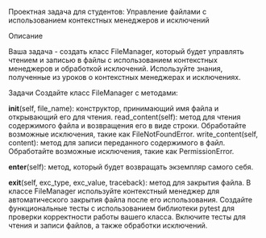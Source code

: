 Проектная задача для студентов: Управление файлами с использованием контекстных менеджеров и исключений

Описание

Ваша задача - создать класс FileManager, который будет управлять чтением и записью в файлы с использованием контекстных менеджеров и обработкой исключений. Используйте знания, полученные из уроков о контекстных менеджерах и исключениях.

Задачи
Создайте класс FileManager с методами:

__init__(self, file_name): конструктор, принимающий имя файла и открывающий его для чтения.
read_content(self): метод для чтения содержимого файла и возвращения его в виде строки. Обработайте возможные исключения, такие как FileNotFoundError.
write_content(self, content): метод для записи переданного содержимого в файл. Обработайте возможные исключения, такие как PermissionError.

__enter__(self): метод, который будет возвращать экземпляр самого себя.

__exit__(self, exc_type, exc_value, traceback): метод для закрытия файла.
В классе FileManager используйте контекстный менеджер для автоматического закрытия файла после его использования.
Создайте функциональные тесты с использованием библиотеки pytest для проверки корректности работы вашего класса. Включите тесты для чтения и записи файлов, а также обработки исключений.
